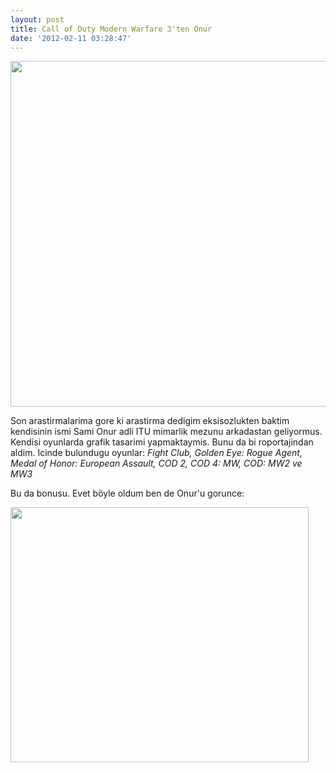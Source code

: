 ```yaml
---
layout: post
title: Call of Duty Modern Warfare 3'ten Onur
date: '2012-02-11 03:28:47'
---
```


<p style="text-align: center;"><a href="http://devdala.files.wordpress.com/2012/02/pvtonur.png"><img class="aligncenter" src="http://devdala.files.wordpress.com/2012/02/pvtonur.png" alt="" width="737" height="553" /></a></p>
Son arastirmalarima gore ki arastirma dedigim eksisozlukten baktim kendisinin ismi Sami Onur adli ITU mimarlik mezunu arkadastan geliyormus. Kendisi oyunlarda grafik tasarimi yapmaktaymis. Bunu da bi roportajindan aldim. Icinde bulundugu oyunlar: <em>Fight Club, Golden Eye: Rogue Agent, Medal of Honor: European Assault, COD 2, COD 4: MW, COD: MW2 ve MW3</em>

Bu da bonusu. Evet böyle oldum ben de Onur'u gorunce:

<a href="http://1.bp.blogspot.com/_mrg7U1n26N4/S8hdo3L_qcI/AAAAAAAABq4/U9pVIsI_z8Q/s1600/umut_sarikaya%5B3%5D_thumb%5B3%5D.jpg"><img class="aligncenter" src="http://1.bp.blogspot.com/_mrg7U1n26N4/S8hdo3L_qcI/AAAAAAAABq4/U9pVIsI_z8Q/s1600/umut_sarikaya%5B3%5D_thumb%5B3%5D.jpg" alt="" width="477" height="408" /></a>